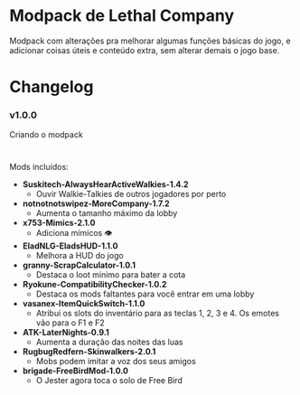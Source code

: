 # Modpack de Lethal Company

Modpack com alterações pra melhorar algumas funções básicas do jogo, e adicionar coisas úteis e conteúdo extra, sem alterar demais o jogo base.


# Changelog

### v1.0.0
Criando o modpack

#

Mods incluídos:
- **Suskitech-AlwaysHearActiveWalkies-1.4.2**
    - Ouvir Walkie-Talkies de outros jogadores por perto
- **notnotnotswipez-MoreCompany-1.7.2**
    - Aumenta o tamanho máximo da lobby
- **x753-Mimics-2.1.0**
    - Adiciona mímicos 👁
- **EladNLG-EladsHUD-1.1.0**
    - Melhora a HUD do jogo
- **granny-ScrapCalculator-1.0.1**
    - Destaca o loot mínimo para bater a cota
- **Ryokune-CompatibilityChecker-1.0.2**
    - Destaca os mods faltantes para você entrar em uma lobby 
- **vasanex-ItemQuickSwitch-1.1.0**
    - Atribui os slots do inventário para as teclas 1, 2, 3 e 4. Os emotes vão para o F1 e F2
- **ATK-LaterNights-0.9.1**
    - Aumenta a duração das noites das luas
- **RugbugRedfern-Skinwalkers-2.0.1**
    - Mobs podem imitar a voz dos seus amigos
- **brigade-FreeBirdMod-1.0.0**
    - O Jester agora toca o solo de Free Bird
